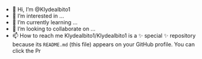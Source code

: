 - 👋 Hi, I’m @Klydealbito1
- 👀 I’m interested in ...
- 🌱 I’m currently learning ...
- 💞️ I’m looking to collaborate on ...
- 📫 How to reach me 
Klydealbito1/Klydealbito1 is a ✨ special ✨ repository because its `README.md` (this file) appears on your GitHub profile.
You can click the Pr
